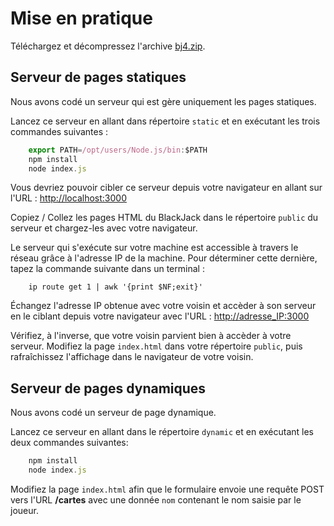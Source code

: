 # Mise en pratique

Téléchargez et décompressez l'archive [bj4.zip](bj4.zip).

## Serveur de pages statiques

Nous avons codé un serveur qui est gère uniquement les pages statiques.

Lancez ce serveur en allant dans répertoire `static` et en exécutant les trois commandes suivantes :

```javascript
    export PATH=/opt/users/Node.js/bin:$PATH
    npm install
    node index.js
```

Vous devriez pouvoir cibler ce serveur depuis votre navigateur en allant sur l'URL : [http://localhost:3000](http://localhost:3000)

Copiez / Collez les pages HTML du BlackJack dans le répertoire `public` du serveur et chargez-les avec votre navigateur.

Le serveur qui s'exécute sur votre machine est accessible à travers le réseau grâce à l'adresse IP de la machine. Pour déterminer cette dernière, tapez la commande suivante dans un terminal : 

```shell
    ip route get 1 | awk '{print $NF;exit}'
```

Échangez l'adresse IP obtenue avec votre voisin et accèder à son serveur en le ciblant depuis votre navigateur avec l'URL : [http://adresse_IP:3000](http://adresse_IP:3000)

Vérifiez, à l'inverse, que votre voisin parvient bien à accèder à votre serveur. Modifiez la page `index.html` dans votre répertoire `public`, puis rafraîchissez l'affichage dans le navigateur de votre voisin.

## Serveur de pages dynamiques

Nous avons codé un serveur de page dynamique.

Lancez ce serveur en allant dans le répertoire `dynamic` et en exécutant les deux commandes suivantes:

```javascript
    npm install
    node index.js
```

Modifiez la page `index.html` afin que le formulaire envoie une requête POST vers l'URL **/cartes** avec une donnée `nom` contenant le nom saisie par le joueur.

